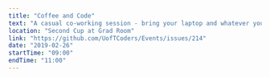 ```yaml
---
title: "Coffee and Code"
text: "A casual co-working session - bring your laptop and whatever you're working on!"
location: "Second Cup at Grad Room"
link: "https://github.com/UofTCoders/Events/issues/214"
date: "2019-02-26"
startTime: "09:00"
endTime: "11:00"
---
```

